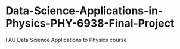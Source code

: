 # Data-Science-Applications-in-Physics-PHY-6938-Final-Project
FAU Data Science Applications to Physics course 
